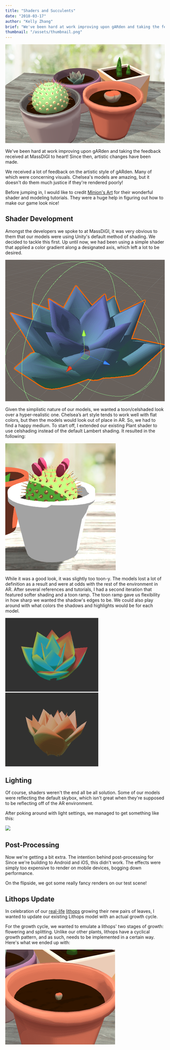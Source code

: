 ```yaml
---
title: "Shaders and Succulents"
date: "2018-03-17"
author: "Kelly Zhang"
brief: "We've been hard at work improving upon gARden and taking the feedback received at MassDiGI to heart! Since then, artistic changes have been made."
thumbnail: "/assets/thumbnail.png"
---
```


![big](../assets/big.PNG)

We've been hard at work improving upon gARden and taking the feedback received at MassDiGI to heart! Since then, artistic changes have been made.

<!--more-->

We received a lot of feedback on the artistic style of gARden. Many of which were concerning visuals. Chelsea's models are amazing, but it
doesn't do them much justice if they're rendered poorly!

Before jumping in, I would like to credit [Minion's Art][tutorials] for their wonderful shader and modeling tutorials. They were a huge help in figuring out
how to make our game look nice!

## Shader Development

Amongst the developers we spoke to at MassDiGI, it was very obvious to them that our models were using Unity's default method of shading. We decided
to tackle this first. Up until now, we had been using a simple shader that applied a color gradient along a designated axis, which left a lot to be desired.

![testinggradient](../assets/gradients.gif)

Given the simplistic nature of our models, we wanted a toon/celshaded look over a hyper-realistic one. Chelsea’s art style tends to work well with flat colors, but then the models would look out of place in AR. So, we had to find a happy medium. To start off, I extended our existing Plant shader to use celshading instead of the default Lambert shading. It resulted in the following:

![bigtoons](../assets/overtooned.png)

While it was a good look, it was slightly too toon-y. The models lost a lot of definition as a result and were at odds with the rest of the environment in AR.
After several references and tutorials, I had a second iteration that featured softer shading and a toon ramp. The toon ramp gave us flexibility in how sharp
we wanted the shadow's edges to be. We could also play around with what colors the shadows and highlights would be for each model.

![](../assets/rainbow.gif)
![](../assets/sunny.gif)

## Lighting

Of course, shaders weren't the end all be all solution. Some of our models were reflecting the default skybox, which isn't great when they're supposed to be reflecting off of the AR environment.

After poking around with light settings, we managed to get something like this:

![](../assets/timelapse.gif)

## Post-Processing

Now we're getting a bit extra. The intention behind post-processing for Since we're building to Android and iOS, this didn't work. The effects were simply too expensive to render on mobile devices, bogging down performance.

On the flipside, we got some really fancy renders on our test scene!

## Lithops Update

In celebration of our [real-life][toms] [lithops][kellys] growing their new pairs of leaves, I wanted to update our existing Lithops model with an actual growth cycle.

For the growth cycle, we wanted to emulate a lithops' two stages of growth: flowering and splitting. Unlike our other plants, lithops have a cyclical growth pattern, and as such, needs to be implemented in a certain way. Here's what we ended up with:

![](../assets/lithopsgrowth.gif)

[tutorials]: https://www.patreon.com/minionsart/posts
[toms]: https://twitter.com/FomTarro/status/973405825946587136
[kellys]: https://twitter.com/chiffles_/status/969763013086588928
